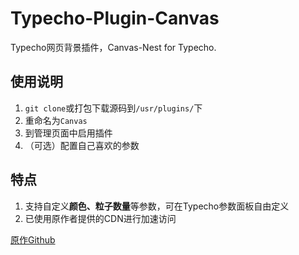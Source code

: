 # Typecho-Plugin-Canvas
Typecho网页背景插件，Canvas-Nest for Typecho.

## 使用说明

1. `git clone`或打包下载源码到`/usr/plugins/`下
2. 重命名为`Canvas`
3. 到管理页面中启用插件
4. （可选）配置自己喜欢的参数

## 特点

1. 支持自定义**颜色、粒子数量**等参数，可在Typecho参数面板自由定义
2. 已使用原作者提供的CDN进行加速访问

[原作Github](https://github.com/hustcc/canvas-nest.js/blob/master/README-zh.md)
